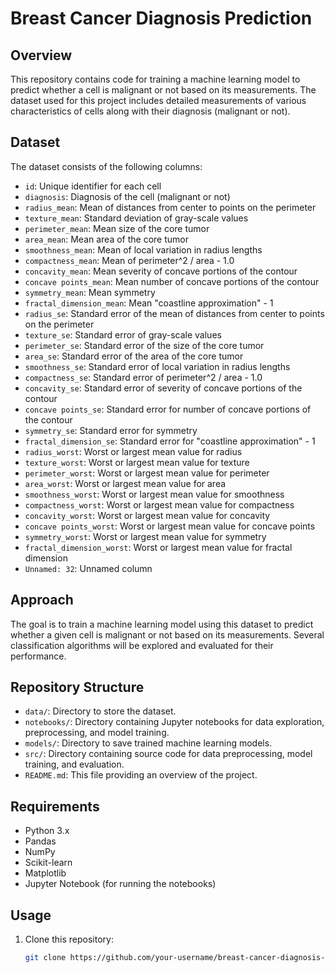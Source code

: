 # Breast Cancer Diagnosis Prediction

## Overview

This repository contains code for training a machine learning model to predict whether a cell is malignant or not based on its measurements. The dataset used for this project includes detailed measurements of various characteristics of cells along with their diagnosis (malignant or not).

## Dataset

The dataset consists of the following columns:

- `id`: Unique identifier for each cell
- `diagnosis`: Diagnosis of the cell (malignant or not)
- `radius_mean`: Mean of distances from center to points on the perimeter
- `texture_mean`: Standard deviation of gray-scale values
- `perimeter_mean`: Mean size of the core tumor
- `area_mean`: Mean area of the core tumor
- `smoothness_mean`: Mean of local variation in radius lengths
- `compactness_mean`: Mean of perimeter^2 / area - 1.0
- `concavity_mean`: Mean severity of concave portions of the contour
- `concave points_mean`: Mean number of concave portions of the contour
- `symmetry_mean`: Mean symmetry
- `fractal_dimension_mean`: Mean "coastline approximation" - 1
- `radius_se`: Standard error of the mean of distances from center to points on the perimeter
- `texture_se`: Standard error of gray-scale values
- `perimeter_se`: Standard error of the size of the core tumor
- `area_se`: Standard error of the area of the core tumor
- `smoothness_se`: Standard error of local variation in radius lengths
- `compactness_se`: Standard error of perimeter^2 / area - 1.0
- `concavity_se`: Standard error of severity of concave portions of the contour
- `concave points_se`: Standard error for number of concave portions of the contour
- `symmetry_se`: Standard error for symmetry
- `fractal_dimension_se`: Standard error for "coastline approximation" - 1
- `radius_worst`: Worst or largest mean value for radius
- `texture_worst`: Worst or largest mean value for texture
- `perimeter_worst`: Worst or largest mean value for perimeter
- `area_worst`: Worst or largest mean value for area
- `smoothness_worst`: Worst or largest mean value for smoothness
- `compactness_worst`: Worst or largest mean value for compactness
- `concavity_worst`: Worst or largest mean value for concavity
- `concave points_worst`: Worst or largest mean value for concave points
- `symmetry_worst`: Worst or largest mean value for symmetry
- `fractal_dimension_worst`: Worst or largest mean value for fractal dimension
- `Unnamed: 32`: Unnamed column

## Approach

The goal is to train a machine learning model using this dataset to predict whether a given cell is malignant or not based on its measurements. Several classification algorithms will be explored and evaluated for their performance.

## Repository Structure

- `data/`: Directory to store the dataset.
- `notebooks/`: Directory containing Jupyter notebooks for data exploration, preprocessing, and model training.
- `models/`: Directory to save trained machine learning models.
- `src/`: Directory containing source code for data preprocessing, model training, and evaluation.
- `README.md`: This file providing an overview of the project.

## Requirements

- Python 3.x
- Pandas
- NumPy
- Scikit-learn
- Matplotlib
- Jupyter Notebook (for running the notebooks)

## Usage

1. Clone this repository:

   ```bash
   git clone https://github.com/your-username/breast-cancer-diagnosis-prediction.git
